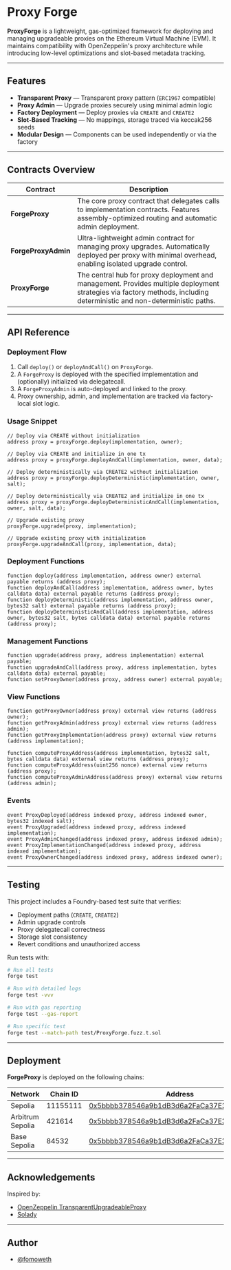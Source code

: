 # Proxy Forge

**ProxyForge** is a lightweight, gas-optimized framework for deploying and managing upgradeable proxies on the Ethereum Virtual Machine (EVM). It maintains compatibility with OpenZeppelin's proxy architecture while introducing low-level optimizations and slot-based metadata tracking.

---

## Features

-   **Transparent Proxy** — Transparent proxy pattern (`ERC1967` compatible)
-   **Proxy Admin** — Upgrade proxies securely using minimal admin logic
-   **Factory Deployment** — Deploy proxies via `CREATE` and `CREATE2`
-   **Slot-Based Tracking** — No mappings, storage traced via keccak256 seeds
-   **Modular Design** — Components can be used independently or via the factory

---

## Contracts Overview

| Contract            | Description                                                                                                                                                            |
| ------------------- | ---------------------------------------------------------------------------------------------------------------------------------------------------------------------- |
| **ForgeProxy**      | The core proxy contract that delegates calls to implementation contracts. Features assembly-optimized routing and automatic admin deployment.                          |
| **ForgeProxyAdmin** | Ultra-lightweight admin contract for managing proxy upgrades. Automatically deployed per proxy with minimal overhead, enabling isolated upgrade control.               |
| **ProxyForge**      | The central hub for proxy deployment and management. Provides multiple deployment strategies via factory methods, including deterministic and non-deterministic paths. |

---

## API Reference

### Deployment Flow

1. Call `deploy()` or `deployAndCall()` on `ProxyForge`.
2. A `ForgeProxy` is deployed with the specified implementation and (optionally) initialized via delegatecall.
3. A `ForgeProxyAdmin` is auto-deployed and linked to the proxy.
4. Proxy ownership, admin, and implementation are tracked via factory-local slot logic.

### Usage Snippet

```solidity
// Deploy via CREATE without initialization
address proxy = proxyForge.deploy(implementation, owner);

// Deploy via CREATE and initialize in one tx
address proxy = proxyForge.deployAndCall(implementation, owner, data);

// Deploy deterministically via CREATE2 without initialization
address proxy = proxyForge.deployDeterministic(implementation, owner, salt);

// Deploy deterministically via CREATE2 and initialize in one tx
address proxy = proxyForge.deployDeterministicAndCall(implementation, owner, salt, data);

// Upgrade existing proxy
proxyForge.upgrade(proxy, implementation);

// Upgrade existing proxy with initialization
proxyForge.upgradeAndCall(proxy, implementation, data);
```

### Deployment Functions

```solidity
function deploy(address implementation, address owner) external payable returns (address proxy);
function deployAndCall(address implementation, address owner, bytes calldata data) external payable returns (address proxy);
function deployDeterministic(address implementation, address owner, bytes32 salt) external payable returns (address proxy);
function deployDeterministicAndCall(address implementation, address owner, bytes32 salt, bytes calldata data) external payable returns (address proxy);
```

### Management Functions

```solidity
function upgrade(address proxy, address implementation) external payable;
function upgradeAndCall(address proxy, address implementation, bytes calldata data) external payable;
function setProxyOwner(address proxy, address owner) external payable;
```

### View Functions

```solidity
function getProxyOwner(address proxy) external view returns (address owner);
function getProxyAdmin(address proxy) external view returns (address admin);
function getProxyImplementation(address proxy) external view returns (address implementation);

function computeProxyAddress(address implementation, bytes32 salt, bytes calldata data) external view returns (address proxy);
function computeProxyAddress(uint256 nonce) external view returns (address proxy);
function computeProxyAdminAddress(address proxy) external view returns (address admin);
```

### Events

```solidity
event ProxyDeployed(address indexed proxy, address indexed owner, bytes32 indexed salt);
event ProxyUpgraded(address indexed proxy, address indexed implementation);
event ProxyAdminChanged(address indexed proxy, address indexed admin);
event ProxyImplementationChanged(address indexed proxy, address indexed implementation);
event ProxyOwnerChanged(address indexed proxy, address indexed owner);
```

---

## Testing

This project includes a Foundry-based test suite that verifies:

-   Deployment paths (`CREATE`, `CREATE2`)
-   Admin upgrade controls
-   Proxy delegatecall correctness
-   Storage slot consistency
-   Revert conditions and unauthorized access

Run tests with:

```bash
# Run all tests
forge test

# Run with detailed logs
forge test -vvv

# Run with gas reporting
forge test --gas-report

# Run specific test
forge test --match-path test/ProxyForge.fuzz.t.sol
```

---

## Deployment

**ForgeProxy** is deployed on the following chains:

| Network          | Chain ID | Address                                                                                                                       |
| ---------------- | -------- | ----------------------------------------------------------------------------------------------------------------------------- |
| Sepolia          | 11155111 | [0x5bbbb378546a9b1dB3d6a2FaCa37E3B93dBB03b9](https://sepolia.etherscan.io/address/0x5bbbb378546a9b1dB3d6a2FaCa37E3B93dBB03b9) |
| Arbitrum Sepolia | 421614   | [0x5bbbb378546a9b1dB3d6a2FaCa37E3B93dBB03b9](https://sepolia.arbiscan.io/address/0x5bbbb378546a9b1dB3d6a2FaCa37E3B93dBB03b9)  |
| Base Sepolia     | 84532    | [0x5bbbb378546a9b1dB3d6a2FaCa37E3B93dBB03b9](https://sepolia.basescan.org/address/0x5bbbb378546a9b1dB3d6a2FaCa37E3B93dBB03b9) |

---

## Acknowledgements

Inspired by:

-   [OpenZeppelin TransparentUpgradeableProxy](https://github.com/OpenZeppelin/openzeppelin-contracts)
-   [Solady](https://github.com/Vectorized/solady)

---

## Author

-   [@fomoweth](https://github.com/fomoweth)
